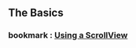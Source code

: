 ## The Basics

### bookmark : [Using a ScrollView](https://reactnative.dev/docs/using-a-scrollview)
